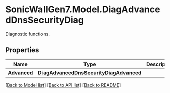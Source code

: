 # SonicWallGen7.Model.DiagAdvancedDnsSecurityDiag
Diagnostic functions.

## Properties

Name | Type | Description | Notes
------------ | ------------- | ------------- | -------------
**Advanced** | [**DiagAdvancedDnsSecurityDiagAdvanced**](DiagAdvancedDnsSecurityDiagAdvanced.md) |  | [optional] 

[[Back to Model list]](../README.md#documentation-for-models) [[Back to API list]](../README.md#documentation-for-api-endpoints) [[Back to README]](../README.md)

